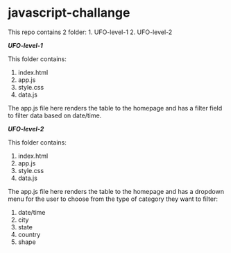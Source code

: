# javascript-challange

This repo contains 2 folder:
    1.  UFO-level-1
    2. UFO-level-2

***UFO-level-1***

This folder contains:
1.  index.html
2.  app.js
3.  style.css
4.  data.js

The app.js file here renders the table to the homepage and has a filter field to filter data based on date/time.

***UFO-level-2***

This folder contains:
1.  index.html
2.  app.js
3.  style.css
4.  data.js

The app.js file here renders the table to the homepage and has a dropdown menu for the user to choose from the type of category they want to filter:

1.  date/time
2.  city
3.  state
4.  country
5.  shape